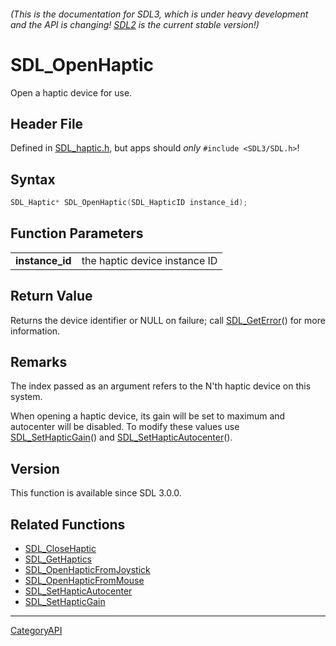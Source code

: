 ###### (This is the documentation for SDL3, which is under heavy development and the API is changing! [SDL2](https://wiki.libsdl.org/SDL2/) is the current stable version!)
# SDL_OpenHaptic

Open a haptic device for use.

## Header File

Defined in [SDL_haptic.h](https://github.com/libsdl-org/SDL/blob/main/include/SDL3/SDL_haptic.h), but apps should _only_ `#include <SDL3/SDL.h>`!

## Syntax

```c
SDL_Haptic* SDL_OpenHaptic(SDL_HapticID instance_id);

```

## Function Parameters

|                     |                               |
| ------------------- | ----------------------------- |
| **instance_id**     | the haptic device instance ID |

## Return Value

Returns the device identifier or NULL on failure; call
[SDL_GetError](SDL_GetError)() for more information.

## Remarks

The index passed as an argument refers to the N'th haptic device on this
system.

When opening a haptic device, its gain will be set to maximum and
autocenter will be disabled. To modify these values use
[SDL_SetHapticGain](SDL_SetHapticGain)() and
[SDL_SetHapticAutocenter](SDL_SetHapticAutocenter)().

## Version

This function is available since SDL 3.0.0.

## Related Functions

* [SDL_CloseHaptic](SDL_CloseHaptic)
* [SDL_GetHaptics](SDL_GetHaptics)
* [SDL_OpenHapticFromJoystick](SDL_OpenHapticFromJoystick)
* [SDL_OpenHapticFromMouse](SDL_OpenHapticFromMouse)
* [SDL_SetHapticAutocenter](SDL_SetHapticAutocenter)
* [SDL_SetHapticGain](SDL_SetHapticGain)

----
[CategoryAPI](CategoryAPI)


